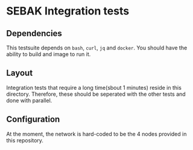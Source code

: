 # SEBAK Integration tests

## Dependencies

This testsuite depends on `bash`, `curl`, `jq` and `docker`.
You should have the ability to build and image to run it.

## Layout

Integration tests that require a long time(sbout 1 minutes) reside in this directory.
Therefore, these should be seperated with the other tests and done with parallel.

## Configuration

At the moment, the network is hard-coded to be the 4 nodes provided in this repository.
